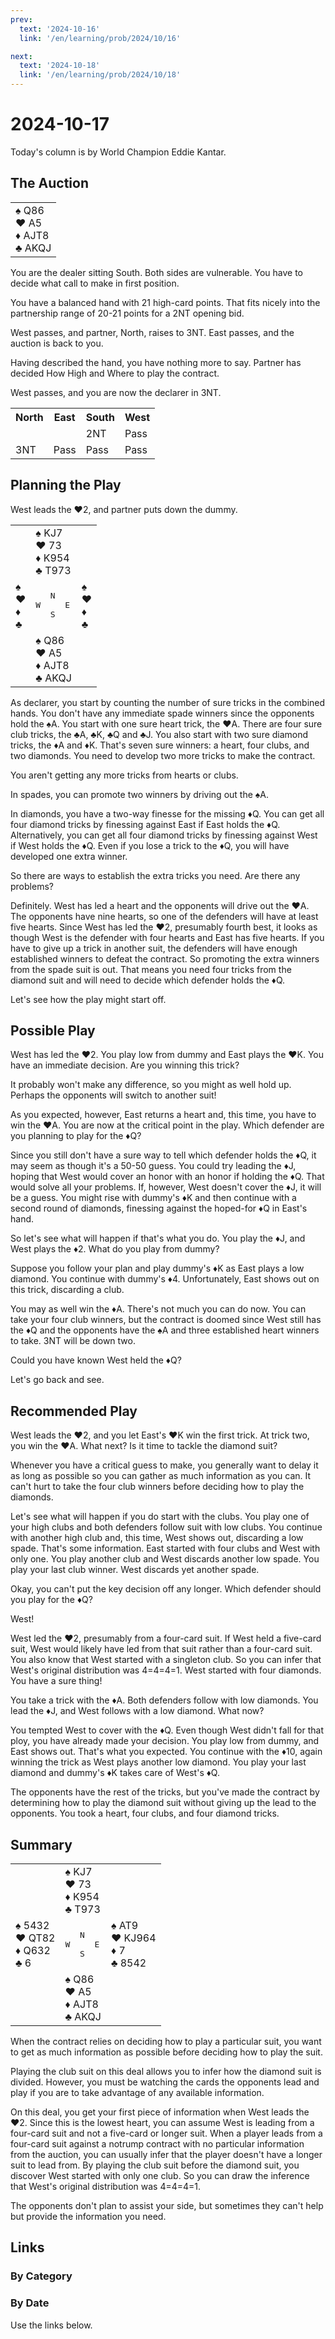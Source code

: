 ```yaml
---
prev:
  text: '2024-10-16'
  link: '/en/learning/prob/2024/10/16'

next:
  text: '2024-10-18'
  link: '/en/learning/prob/2024/10/18'
---
```


# 2024-10-17

Today's column is by World Champion Eddie Kantar.

<Badge type="warning" text="Play"/>

## The Auction

<table class="hand">
	<tr>
		<td>♠ Q86<br>♥ A5<br>♦ AJT8<br>♣ AKQJ</td>
	</tr>
</table>

You are the dealer sitting South. Both sides are vulnerable. You have to decide what call to make in first position.

You have a balanced hand with 21 high-card points. That fits nicely into the partnership range of 20-21 points for a 2NT opening bid.

West passes, and partner, North, raises to 3NT. East passes, and the auction is back to you.

Having described the hand, you have nothing more to say. Partner has decided How High and Where to play the contract.

West passes, and you are now the declarer in 3NT.

<table class="auction">
	<tr>
		<th>North</th>
		<th>East</th>
		<th>South</th>
		<th>West</th>
	</tr>
	<tr>
		<td></td>
		<td></td>
		<td>2NT</td>
		<td>Pass</td>
	</tr>
	<tr>
		<td>3NT</td>
		<td>Pass</td>
		<td>Pass</td>
		<td>Pass</td>
	</tr>
</table>

## Planning the Play

West leads the ♥2, and partner puts down the dummy.

<table class="deal">
	<tr>
		<td></td>
		<td>♠ KJ7<br>♥ 73<br>♦ K954<br>♣ T973</td>
		<td></td>
	</tr>
	<tr>
		<td>♠ <br>♥ <br>♦ <br>♣ </td>
		<td><pre>   N<br>W     E<br>   S</pre></td>
		<td>♠ <br>♥ <br>♦ <br>♣ </td>
	</tr>
	<tr>
		<td></td>
		<td>♠ Q86<br>♥ A5<br>♦ AJT8<br>♣ AKQJ</td>
		<td></td>
	</tr>
</table>

As declarer, you start by counting the number of sure tricks in the combined hands. You don't have any immediate spade winners since the opponents hold the ♠A. You start with one sure heart trick, the ♥A. There are four sure club tricks, the ♣A, ♣K, ♣Q and ♣J. You also start with two sure diamond tricks, the ♦A and ♦K. That's seven sure winners: a heart, four clubs, and two diamonds. You need to develop two more tricks to make the contract.

You aren't getting any more tricks from hearts or clubs.

In spades, you can promote two winners by driving out the ♠A.

In diamonds, you have a two-way finesse for the missing ♦Q. You can get all four diamond tricks by finessing against East if East holds the ♦Q. Alternatively, you can get all four diamond tricks by finessing against West if West holds the ♦Q. Even if you lose a trick to the ♦Q, you will have developed one extra winner.

So there are ways to establish the extra tricks you need. Are there any problems?

Definitely. West has led a heart and the opponents will drive out the ♥A. The opponents have nine hearts, so one of the defenders will have at least five hearts. Since West has led the ♥2, presumably fourth best, it looks as though West is the defender with four hearts and East has five hearts. If you have to give up a trick in another suit, the defenders will have enough established winners to defeat the contract. So promoting the extra winners from the spade suit is out. That means you need four tricks from the diamond suit and will need to decide which defender holds the ♦Q.

Let's see how the play might start off.

## Possible Play

West has led the ♥2. You play low from dummy and East plays the ♥K. You have an immediate decision. Are you winning this trick?

It probably won't make any difference, so you might as well hold up. Perhaps the opponents will switch to another suit!

As you expected, however, East returns a heart and, this time, you have to win the ♥A. You are now at the critical point in the play. Which defender are you planning to play for the ♦Q?

Since you still don't have a sure way to tell which defender holds the ♦Q, it may seem as though it's a 50-50 guess. You could try leading the ♦J, hoping that West would cover an honor with an honor if holding the ♦Q. That would solve all your problems. If, however, West doesn't cover the ♦J, it will be a guess. You might rise with dummy's ♦K and then continue with a second round of diamonds, finessing against the hoped-for ♦Q in East's hand.

So let's see what will happen if that's what you do. You play the ♦J, and West plays the ♦2. What do you play from dummy?

Suppose you follow your plan and play dummy's ♦K as East plays a low diamond. You continue with dummy's ♦4. Unfortunately, East shows out on this trick, discarding a club.

You may as well win the ♦A. There's not much you can do now. You can take your four club winners, but the contract is doomed since West still has the ♦Q and the opponents have the ♠A and three established heart winners to take. 3NT will be down two.

Could you have known West held the ♦Q?

Let's go back and see.

## Recommended Play

West leads the ♥2, and you let East's ♥K win the first trick. At trick two, you win the ♥A. What next? Is it time to tackle the diamond suit?

Whenever you have a critical guess to make, you generally want to delay it as long as possible so you can gather as much information as you can. It can't hurt to take the four club winners before deciding how to play the diamonds.

Let's see what will happen if you do start with the clubs. You play one of your high clubs and both defenders follow suit with low clubs. You continue with another high club and, this time, West shows out, discarding a low spade. That's some information. East started with four clubs and West with only one. You play another club and West discards another low spade. You play your last club winner. West discards yet another spade.

Okay, you can't put the key decision off any longer. Which defender should you play for the ♦Q?

West!

West led the ♥2, presumably from a four-card suit. If West held a five-card suit, West would likely have led from that suit rather than a four-card suit. You also know that West started with a singleton club. So you can infer that West's original distribution was 4=4=4=1. West started with four diamonds. You have a sure thing!

You take a trick with the ♦A. Both defenders follow with low diamonds. You lead the ♦J, and West follows with a low diamond. What now?

You tempted West to cover with the ♦Q. Even though West didn't fall for that ploy, you have already made your decision. You play low from dummy, and East shows out. That's what you expected. You continue with the ♦10, again winning the trick as West plays another low diamond. You play your last diamond and dummy's ♦K takes care of West's ♦Q.

The opponents have the rest of the tricks, but you've made the contract by determining how to play the diamond suit without giving up the lead to the opponents. You took a heart, four clubs, and four diamond tricks.

## Summary

<table class="deal">
	<tr>
		<td></td>
		<td>♠ KJ7<br>♥ 73<br>♦ K954<br>♣ T973</td>
		<td></td>
	</tr>
	<tr>
		<td>♠ 5432<br>♥ QT82<br>♦ Q632<br>♣ 6</td>
		<td><pre>   N<br>W     E<br>   S</pre></td>
		<td>♠ AT9<br>♥ KJ964<br>♦ 7<br>♣ 8542</td>
	</tr>
	<tr>
		<td></td>
		<td>♠ Q86<br>♥ A5<br>♦ AJT8<br>♣ AKQJ</td>
		<td></td>
	</tr>
</table>

When the contract relies on deciding how to play a particular suit, you want to get as much information as possible before deciding how to play the suit.

Playing the club suit on this deal allows you to infer how the diamond suit is divided. However, you must be watching the cards the opponents lead and play if you are to take advantage of any available information.

On this deal, you get your first piece of information when West leads the ♥2. Since this is the lowest heart, you can assume West is leading from a four-card suit and not a five-card or longer suit. When a player leads from a four-card suit against a notrump contract with no particular information from the auction, you can usually infer that the player doesn't have a longer suit to lead from. By playing the club suit before the diamond suit, you discover West started with only one club. So you can draw the inference that West's original distribution was 4=4=4=1.

The opponents don't plan to assist your side, but sometimes they can't help but provide the information you need.

## Links

[<Badge type="tip" text="Go to Practice"/>](/en/practice/prob/2024/10/14)

### By Category

[<Badge type="tip" text="<--"/>](/en/learning/prob/2024/10/14)
[<Badge type="tip" text="Calendar"/>](/en/learning/calendar/2024/10)
[<Badge type="tip" text="-->"/>](/en/learning/prob/2024/10/18)

### By Date

Use the links below.